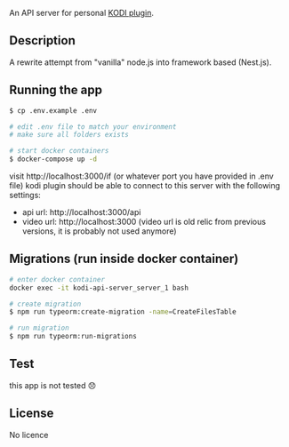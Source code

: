 An API server for personal [KODI plugin](https://github.com/sakaljurgis/plugin.video.sklk).

## Description

A rewrite attempt from "vanilla" node.js into framework based (Nest.js).

## Running the app

```bash
$ cp .env.example .env

# edit .env file to match your environment
# make sure all folders exists

# start docker containers
$ docker-compose up -d
```
visit http://localhost:3000/if (or whatever port you have provided in .env file)
kodi plugin should be able to connect to this server with the following settings:
- api url: http://localhost:3000/api
- video url: http://localhost:3000 (video url is old relic from previous versions, it is probably not used anymore)

## Migrations (run inside docker container)

```bash
# enter docker container
docker exec -it kodi-api-server_server_1 bash

# create migration
$ npm run typeorm:create-migration -name=CreateFilesTable

# run migration
$ npm run typeorm:run-migrations
```

## Test

this app is not tested 😞

## License

No licence
